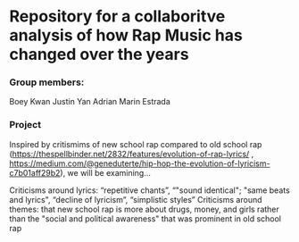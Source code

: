 # Repository for a collaboritve analysis of how Rap Music has changed over the years

### Group members:
Boey Kwan
Justin Yan
Adrian Marin Estrada

### Project
Inspired by critismims of new school rap compared to old school rap (https://thespellbinder.net/2832/features/evolution-of-rap-lyrics/ , https://medium.com/@geneduterte/hip-hop-the-evolution-of-lyricism-c7b01aff29b2), we will be examining...

Criticisms around lyrics: “repetitive chants”, “"sound identical"; "same beats and lyrics", “decline of lyricism”, “simplistic styles”
Criticisms around themes: that new school rap is more about drugs, money, and girls rather than the "social and political awareness" that was prominent in old school rap